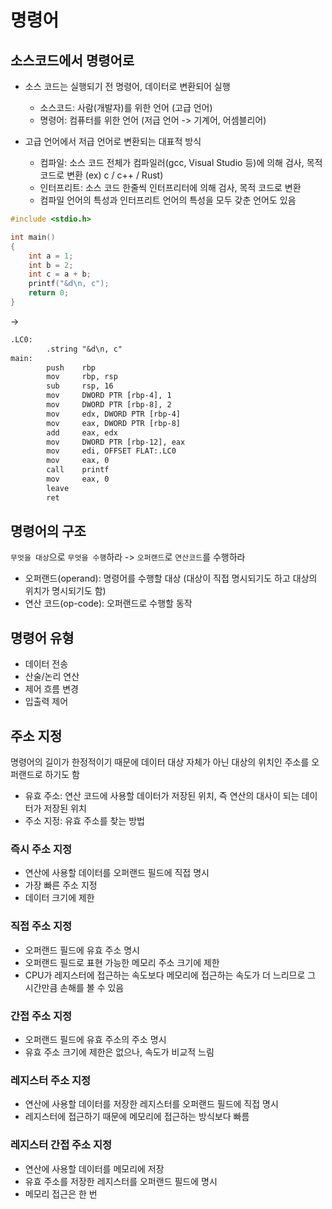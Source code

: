 # 명령어

## 소스코드에서 명령어로

- 소스 코드는 실행되기 전 명령어, 데이터로 변환되어 실행

  - 소스코드: 사람(개발자)를 위한 언어 (고급 언어)
  - 명령어: 컴퓨터를 위한 언어 (저급 언어 -> 기계어, 어셈블리어)

- 고급 언어에서 저급 언어로 변환되는 대표적 방식
  - 컴파일: 소스 코드 전체가 컴파일러(gcc, Visual Studio 등)에 의해 검사, 목적 코드로 변환 (ex) c / c++ / Rust)
  - 인터프리트: 소스 코드 한줄씩 인터프리터에 의해 검사, 목적 코드로 변환
  - 컴파일 언어의 특성과 인터프리트 언어의 특성을 모두 갖춘 언어도 있음

```c
#include <stdio.h>

int main()
{
    int a = 1;
    int b = 2;
    int c = a + b;
    printf("&d\n, c");
    return 0;
}
```

->

```gcc
.LC0:
        .string "&d\n, c"
main:
        push    rbp
        mov     rbp, rsp
        sub     rsp, 16
        mov     DWORD PTR [rbp-4], 1
        mov     DWORD PTR [rbp-8], 2
        mov     edx, DWORD PTR [rbp-4]
        mov     eax, DWORD PTR [rbp-8]
        add     eax, edx
        mov     DWORD PTR [rbp-12], eax
        mov     edi, OFFSET FLAT:.LC0
        mov     eax, 0
        call    printf
        mov     eax, 0
        leave
        ret
```

## 명령어의 구조

`무엇을 대상`으로 `무엇을 수행`하라 -> `오퍼랜드`로 `연산코드`를 수행하라

- 오퍼랜드(operand): 명령어를 수행할 대상 (대상이 직접 명시되기도 하고 대상의 위치가 명시되기도 함)
- 연산 코드(op-code): 오퍼랜드로 수행할 동작

## 명령어 유형

- 데이터 전송
- 산술/논리 연산
- 제어 흐름 변경
- 입출력 제어

## 주소 지정

명령어의 길이가 한정적이기 때문에 데이터 대상 자체가 아닌 대상의 위치인 주소를 오퍼랜드로 하기도 함

- 유효 주소: 연산 코드에 사용할 데이터가 저장된 위치, 즉 연산의 대사이 되는 데이터가 저장된 위치
- 주소 지정: 유효 주소를 찾는 방법

### 즉시 주소 지정

- 연산에 사용할 데이터를 오퍼랜드 필드에 직접 명시
- 가장 빠른 주소 지정
- 데이터 크기에 제한

### 직접 주소 지정

- 오퍼랜드 필드에 유효 주소 명시
- 오퍼랜드 필드로 표현 가능한 메모리 주소 크기에 제한
- CPU가 레지스터에 접근하는 속도보다 메모리에 접근하는 속도가 더 느리므로 그 시간만큼 손해를 볼 수 있음

### 간접 주소 지정

- 오퍼랜드 필드에 유효 주소의 주소 명시
- 유효 주소 크기에 제한은 없으나, 속도가 비교적 느림

### 레지스터 주소 지정

- 연산에 사용할 데이터를 저장한 레지스터를 오퍼랜드 필드에 직접 명시
- 레지스터에 접근하기 때문에 메모리에 접근하는 방식보다 빠름

### 레지스터 간접 주소 지정

- 연산에 사용할 데이터를 메모리에 저장
- 유효 주소를 저장한 레지스터를 오퍼랜드 필드에 명시
- 메모리 접근은 한 번
